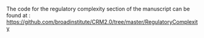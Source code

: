 The code for the regulatory complexity section of the manuscript can be found at : https://github.com/broadinstitute/CRM2.0/tree/master/RegulatoryComplexity 
